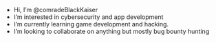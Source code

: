 - Hi, I’m @comradeBlackKaiser
- I’m interested in cybersecurity and app development
-  I’m currently learning game development and hacking.
- I’m looking to collaborate on anything but mostly bug bounty hunting 


<!---
comradeBlackKaiser/comradeBlackKaiser is a ✨ special ✨ repository because its `README.md` (this file) appears on your GitHub profile.
You can click the Preview link to take a look at your changes.
--->
